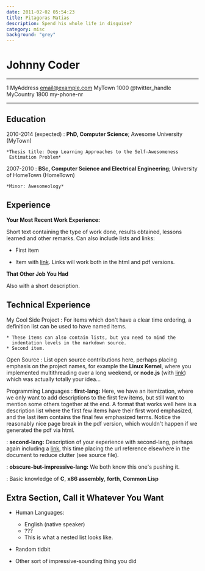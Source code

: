 ```yaml
---
date: 2011-02-02 05:54:23
title: Pitagoras Matias
description: Spend his whole life in disguise?
category: misc
background: "grey"
---
```


# Johnny Coder

---

1 MyAddress email@example.com
MyTown 1000 @twitter_handle
MyCountry 1800 my-phone-nr

---

## Education

2010-2014 (expected)
: **PhD, Computer Science**; Awesome University (MyTown)

    *Thesis title: Deep Learning Approaches to the Self-Awesomeness
     Estimation Problem*

2007-2010
: **BSc, Computer Science and Electrical Engineering**; University of
HomeTown (HomeTown)

    *Minor: Awesomeology*

## Experience

**Your Most Recent Work Experience:**

Short text containing the type of work done, results obtained,
lessons learned and other remarks. Can also include lists and
links:

- First item

- Item with [link](http://www.example.com). Links will work both in
  the html and pdf versions.

**That Other Job You Had**

Also with a short description.

## Technical Experience

My Cool Side Project
: For items which don't have a clear time ordering, a definition
list can be used to have named items.

    * These items can also contain lists, but you need to mind the
      indentation levels in the markdown source.
    * Second item.

Open Source
: List open source contributions here, perhaps placing emphasis on
the project names, for example the **Linux Kernel**, where you
implemented multithreading over a long weekend, or **node.js**
(with [link](http://nodejs.org)) which was actually totally
your idea...

Programming Languages
: **first-lang:** Here, we have an itemization, where we only want
to add descriptions to the first few items, but still want to
mention some others together at the end. A format that works well
here is a description list where the first few items have their
first word emphasized, and the last item contains the final few
emphasized terms. Notice the reasonably nice page break in the pdf
version, which wouldn't happen if we generated the pdf via html.

: **second-lang:** Description of your experience with second-lang,
perhaps again including a [link][ref], this time placing the url
reference elsewhere in the document to reduce clutter (see source
file).

: **obscure-but-impressive-lang:** We both know this one's pushing
it.

: Basic knowledge of **C**, **x86 assembly**, **forth**, **Common Lisp**

[ref]: https://github.com/githubuser/superlongprojectname

## Extra Section, Call it Whatever You Want

- Human Languages:

  - English (native speaker)
  - ???
  - This is what a nested list looks like.

- Random tidbit

- Other sort of impressive-sounding thing you did
